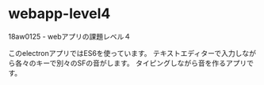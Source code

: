 # webapp-level4
18aw0125 - webアプリの課題レベル４

このelectronアプリではES6を使っています。
テキストエディターで入力しながら各々のキーで別々のSFの音がします。
タイピングしながら音を作るアプリです。

